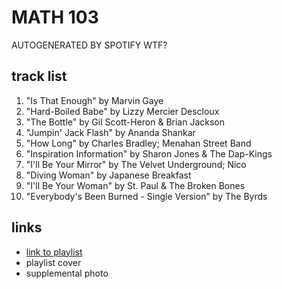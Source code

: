 # MATH 103

AUTOGENERATED BY SPOTIFY WTF?

## track list

1. "Is That Enough" by Marvin Gaye
2. "Hard-Boiled Babe" by Lizzy Mercier Descloux
3. "The Bottle" by Gil Scott-Heron & Brian Jackson
4. "Jumpin' Jack Flash" by Ananda Shankar
5. "How Long" by Charles Bradley; Menahan Street Band
6. "Inspiration Information" by Sharon Jones & The Dap-Kings
7. "I'll Be Your Mirror" by The Velvet Underground; Nico
8. "Diving Woman" by Japanese Breakfast
9. "I'll Be Your Woman" by St. Paul & The Broken Bones
10. "Everybody's Been Burned - Single Version" by The Byrds

## links

- [link to playlist](https://open.spotify.com/playlist/4vQWgNeuiyslixg3C3kZxf)
- playlist cover
- supplemental photo
